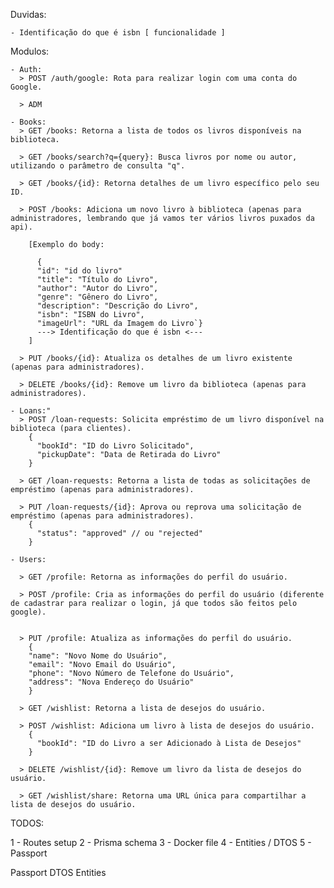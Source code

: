 Duvidas:

    - Identificação do que é isbn [ funcionalidade ]

Modulos:

    - Auth:
      > POST /auth/google: Rota para realizar login com uma conta do Google.

      > ADM

    - Books:
      > GET /books: Retorna a lista de todos os livros disponíveis na biblioteca.

      > GET /books/search?q={query}: Busca livros por nome ou autor, utilizando o parâmetro de consulta "q".

      > GET /books/{id}: Retorna detalhes de um livro específico pelo seu ID.

      > POST /books: Adiciona um novo livro à biblioteca (apenas para administradores, lembrando que já vamos ter vários livros puxados da api).

        [Exemplo do body:

          {
          "id": "id do livro"
          "title": "Título do Livro",
          "author": "Autor do Livro",
          "genre": "Gênero do Livro",
          "description": "Descrição do Livro",
          "isbn": "ISBN do Livro",
          "imageUrl": "URL da Imagem do Livro`}
          ---> Identificação do que é isbn <---
        ]

      > PUT /books/{id}: Atualiza os detalhes de um livro existente (apenas para administradores).

      > DELETE /books/{id}: Remove um livro da biblioteca (apenas para administradores).

    - Loans:"
      > POST /loan-requests: Solicita empréstimo de um livro disponível na biblioteca (para clientes).
        {
          "bookId": "ID do Livro Solicitado",
          "pickupDate": "Data de Retirada do Livro"
        }

      > GET /loan-requests: Retorna a lista de todas as solicitações de empréstimo (apenas para administradores).

      > PUT /loan-requests/{id}: Aprova ou reprova uma solicitação de empréstimo (apenas para administradores).
        {
          "status": "approved" // ou "rejected"
        }

    - Users:

      > GET /profile: Retorna as informações do perfil do usuário.

      > POST /profile: Cria as informações do perfil do usuário (diferente de cadastrar para realizar o login, já que todos são feitos pelo google).


      > PUT /profile: Atualiza as informações do perfil do usuário.
        {
        "name": "Novo Nome do Usuário",
        "email": "Novo Email do Usuário",
        "phone": "Novo Número de Telefone do Usuário",
        "address": "Nova Endereço do Usuário"
        }

      > GET /wishlist: Retorna a lista de desejos do usuário.

      > POST /wishlist: Adiciona um livro à lista de desejos do usuário.
        {
          "bookId": "ID do Livro a ser Adicionado à Lista de Desejos"
        }

      > DELETE /wishlist/{id}: Remove um livro da lista de desejos do usuário.

      > GET /wishlist/share: Retorna uma URL única para compartilhar a lista de desejos do usuário.

TODOS:

1 - Routes setup
2 - Prisma schema
3 - Docker file
4 - Entities / DTOS
5 - Passport

Passport
DTOS
Entities
